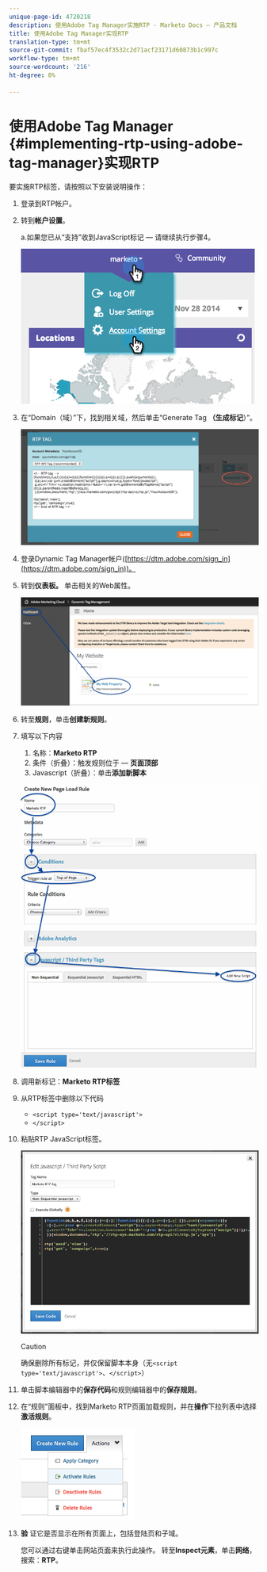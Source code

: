 ```yaml
---
unique-page-id: 4720218
description: 使用Adobe Tag Manager实施RTP - Marketo Docs — 产品文档
title: 使用Adobe Tag Manager实现RTP
translation-type: tm+mt
source-git-commit: fbaf57ec4f3532c2d71acf23171d60873b1c997c
workflow-type: tm+mt
source-wordcount: '216'
ht-degree: 0%

---
```



# 使用Adobe Tag Manager {#implementing-rtp-using-adobe-tag-manager}实现RTP

要实施RTP标签，请按照以下安装说明操作：

1. 登录到RTP帐户。

1. 转到&#x200B;**帐户设置**。

   a.如果您已从“支持”收到JavaScript标记 — 请继续执行步骤4。

   ![](assets/image2014-11-30-15-3a19-3a21-4.png)

1. 在“Domain（域）”下，找到相关域，然后单击“Generate Tag **（生成标记**）”。

   ![](assets/image2014-11-30-15-3a20-3a17-4.png)

1. 登录Dynamic Tag Manager帐户([https://dtm.adobe.com/sign_in](https://dtm.adobe.com/sign_in))。

1. 转到&#x200B;**仪表板。** 单击相关的Web属性。

   ![](assets/image2014-12-3-17-3a58-3a17.png)

1. 转至&#x200B;**规则**，单击&#x200B;**创建新规则**。

1. 填写以下内容

   1. 名称：**Marketo RTP**
   1. 条件（折叠）：触发规则位于 — **页面顶部**
   1. Javascript（折叠）：单击&#x200B;**添加新脚本**

   ![](assets/image2014-12-3-17-3a59-3a40.png)

1. 调用新标记：**Marketo RTP标签**

1. 从RTP标签中删除以下代码

   * `<script type='text/javascript'>`
   * `</script>`

1. 粘贴RTP JavaScript标签。

   ![](assets/image2014-12-3-18-3a3-3a45.png)

   >[!CAUTION]
   >
   >确保删除所有标记，并仅保留脚本本身（无`<script type='text/javascript'>`、`</script>`）

1. 单击脚本编辑器中的&#x200B;**保存代码**&#x200B;和规则编辑器中的&#x200B;**保存规则**。

1. 在“规则”面板中，找到Marketo RTP页面加载规则，并在&#x200B;**操作**&#x200B;下拉列表中选择&#x200B;**激活规则**。

   ![](assets/image2014-12-3-18-3a4-3a14.png)

1. **验** 证它是否显示在所有页面上，包括登陆页和子域。

   您可以通过右键单击网站页面来执行此操作。 转至&#x200B;**Inspect元素**，单击&#x200B;**网络**，搜索：**RTP**。
